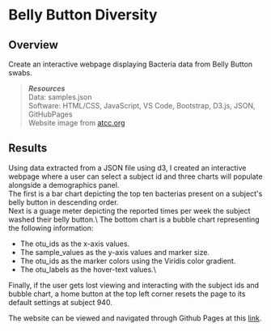 # Belly Button Diversity

## Overview

Create an interactive webpage displaying Bacteria data from Belly Button swabs.  

> ***Resources***\
> Data: samples.json\
> Software: HTML/CSS, JavaScript, VS Code, Bootstrap, D3.js, JSON, GitHubPages\
> Website image from [atcc.org](https://www.atcc.org/resources/culture-guides/bacteriology-culture-guide)

## Results

Using data extracted from a JSON file using d3, I created an interactive webpage where a user can select a subject id 
and three charts will populate alongside a demographics panel.\
The first is a bar chart depicting the top ten bacterias present on a subject's belly button 
in descending order.\
Next is a guage meter depicting the reported times per week the subject washed their belly button.\ 
The bottom chart is a bubble chart 
representing the following information:
* The otu_ids as the x-axis values.
* The sample_values as the y-axis values and marker size.
* The otu_ids as the marker colors using the Viridis color gradient.
* The otu_labels as the hover-text values.\

Finally, if the user gets lost viewing and interacting with the subject ids and bubble chart, a home button at the top left corner resets the page to its default settings at subject 940.

The website can be viewed and navigated through Github Pages at this [link](https://mrlinares.github.io/plotlyDeployment/index.html).
